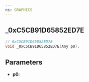 ```yaml
---
ns: GRAPHICS
---
```

## _0xC5CB91D65852ED7E

```c
// 0xC5CB91D65852ED7E
void _0xC5CB91D65852ED7E(Any p0);
```

## Parameters
* **p0**:
